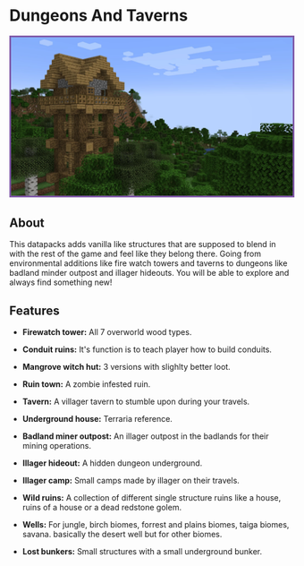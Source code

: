 # <b>Dungeons And Taverns</b>

<p align="center">
<img src="/images/Mod pictures/dungeonsandtavernsbanner.webp" alt="Dungeons And Taverns Banner" style="border: 3px solid  #7f58a7;" width="800">
</p>

## About

This datapacks adds vanilla like structures that are supposed to blend in with the rest of the game and feel like they belong there. Going from environmental additions like fire watch towers and taverns to dungeons like badland minder outpost and illager hideouts. You will be able to explore and always find something new!

## Features

- **Firewatch tower:** All 7 overworld wood types.

- **Conduit ruins:** It's function is to teach player how to build conduits.

- **Mangrove witch hut:** 3 versions with slighlty better loot.

- **Ruin town:** A zombie infested ruin.

- **Tavern:** A villager tavern to stumble upon during your travels.

- **Underground house:** Terraria reference.

- **Badland miner outpost:** An illager outpost in the badlands for their mining operations.

- **Illager hideout:** A hidden dungeon underground.

- **Illager camp:** Small camps made by illager on their travels.

- **Wild ruins:** A collection of different single structure ruins like a house, ruins of a house or a dead redstone golem.

- **Wells:** For jungle, birch biomes, forrest and plains biomes, taiga biomes, savana. basically the desert well but for other biomes.

- **Lost bunkers:** Small structures with a small underground bunker.